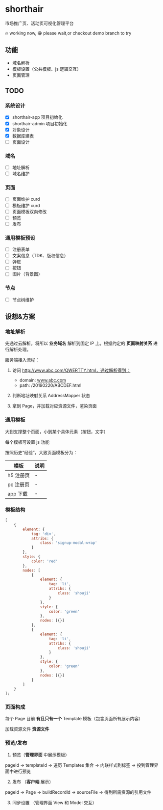 # shorthair

市场推广页、活动页可视化管理平台

:fire: working now, :grin: please wait,or checkout demo branch to try

## 功能

- 域名解析
- 模板设置（公共模板、js 逻辑交互）
- 页面管理

## TODO

### 系统设计

- [x] shorthair-app 项目初始化
- [x] shorthair-admin 项目初始化
- [x] 对象设计
- [x] 数据库建表
- [ ] 页面设计

### 域名

- [ ] 地址解析
- [ ] 域名维护

### 页面

- [ ] 页面维护 curd
- [ ] 模板维护 curd
- [ ] 页面模板双向修改
- [ ] 预览
- [ ] 发布

### 通用模板预设

- [ ] 注册表单
- [ ] 文案信息（TDK、版权信息）
- [ ] 弹框
- [ ] 按钮
- [ ] 图片（背景图）

### 节点

- [ ] 节点树维护

## 设想&方案

### 地址解析

先通过云解析，将所以 **业务域名** 解析到固定 IP 上。根据约定的 **页面映射关系** 进行解析处理。

服务端接入流程：

1. 访问 http://www.abc.com/QWERTTY.html，通过解析得到：

   - domain: www.abc.com
   - path: /20190220/ABCDEF.html

2. 判断地址映射关系 AddressMapper 状态
3. 拿到 Page，并加载对应资源文件，渲染页面

### 通用模板

大到支撑整个页面，小到某个具体元素（按钮，文字）

每个模板可设置 js 功能

按照历史“经验”，大致页面模板分为：

| 模板      | 说明 |
| --------- | ---- |
| h5 注册页 | -    |
| pc 注册页 | -    |
| app 下载  | -    |

### 模板结构

```js
[
	{
		element: {
			tag: 'div',
			attribs: {
				class: 'signup-modal-wrap'
			}
		},
		style: {
			color: 'red'
		},
		nodes: [
			{
				element: {
					tag: 'li',
					attribs: {
						class: 'shouji'
					}
				},
				style: {
					color: 'green'
				},
				nodes: [{}]
			},
			{
				element: {
					tag: 'li',
					attribs: {
						class: 'shouji'
					}
				},
				style: {
					color: 'green'
				},
				nodes: [{}]
			}
		]
	}
];
```

### 页面构成

每个 Page 目前 **有且只有一个** Template 模板（包含页面所有展示内容）

加载资源文件 **资源文件**

### 预览/发布

1. 预览（**管理界面** 中展示模板）

pageId -> templateId -> 遍历 Templates 集合 -> 内联样式到标签 -> 投到管理界面中进行预览

2. 发布 （**客户端** 展示）

pageId -> Page -> buildRecordId -> sourceFile -> 得到所需资源的引用文件

3. 同步设置 （管理界面 View 和 Model 交互）

